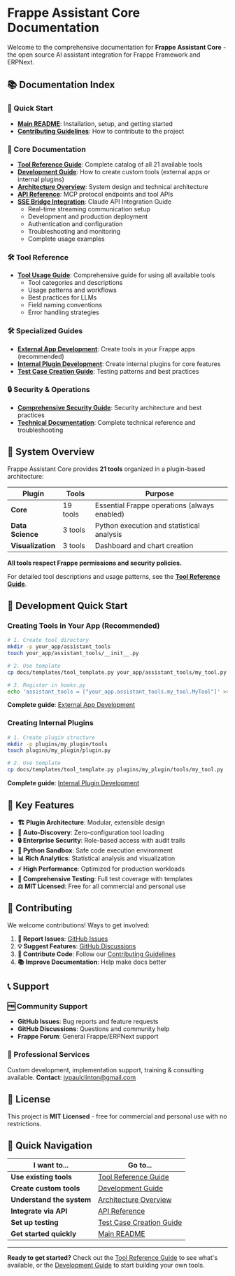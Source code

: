 # Frappe Assistant Core Documentation

Welcome to the comprehensive documentation for **Frappe Assistant Core** - the open source AI assistant integration for Frappe Framework and ERPNext.

## 📚 Documentation Index

### 🚀 Quick Start
- **[Main README](../README.md)**: Installation, setup, and getting started
- **[Contributing Guidelines](../CONTRIBUTING.md)**: How to contribute to the project

### 📖 Core Documentation
- **[Tool Reference Guide](TOOL_REFERENCE.md)**: Complete catalog of all 21 available tools
- **[Development Guide](DEVELOPMENT_GUIDE.md)**: How to create custom tools (external apps or internal plugins)
- **[Architecture Overview](ARCHITECTURE.md)**: System design and technical architecture
- **[API Reference](API_REFERENCE.md)**: MCP protocol endpoints and tool APIs
- **[SSE Bridge Integration](SSE_BRIDGE_INTEGRATION.md)**: Claude API Integration Guide
  - Real-time streaming communication setup
  - Development and production deployment
  - Authentication and configuration
  - Troubleshooting and monitoring
  - Complete usage examples

### 🛠️ Tool Reference
- **[Tool Usage Guide](TOOL_USAGE_GUIDE.md)**: Comprehensive guide for using all available tools
  - Tool categories and descriptions
  - Usage patterns and workflows
  - Best practices for LLMs
  - Field naming conventions
  - Error handling strategies
  
### 🛠️ Specialized Guides
- **[External App Development](EXTERNAL_APP_DEVELOPMENT.md)**: Create tools in your Frappe apps (recommended)
- **[Internal Plugin Development](PLUGIN_DEVELOPMENT.md)**: Create internal plugins for core features
- **[Test Case Creation Guide](TEST_CASE_CREATION_GUIDE.md)**: Testing patterns and best practices

### 🔒 Security & Operations
- **[Comprehensive Security Guide](../COMPREHENSIVE_SECURITY_GUIDE.md)**: Security architecture and best practices
- **[Technical Documentation](TECHNICAL_DOCUMENTATION.md)**: Complete technical reference and troubleshooting

## 🔧 System Overview

Frappe Assistant Core provides **21 tools** organized in a plugin-based architecture:

| Plugin | Tools | Purpose |
|--------|--------|---------|
| **Core** | 19 tools | Essential Frappe operations (always enabled) |
| **Data Science** | 3 tools | Python execution and statistical analysis |
| **Visualization** | 3 tools | Dashboard and chart creation |

**All tools respect Frappe permissions and security policies.**

For detailed tool descriptions and usage patterns, see the **[Tool Reference Guide](TOOL_REFERENCE.md)**.

## 🚀 Development Quick Start

### Creating Tools in Your App (Recommended)

```bash
# 1. Create tool directory
mkdir -p your_app/assistant_tools
touch your_app/assistant_tools/__init__.py

# 2. Use template
cp docs/templates/tool_template.py your_app/assistant_tools/my_tool.py

# 3. Register in hooks.py
echo 'assistant_tools = ["your_app.assistant_tools.my_tool.MyTool"]' >> your_app/hooks.py
```

**Complete guide**: [External App Development](EXTERNAL_APP_DEVELOPMENT.md)

### Creating Internal Plugins

```bash
# 1. Create plugin structure
mkdir -p plugins/my_plugin/tools
touch plugins/my_plugin/plugin.py

# 2. Use template
cp docs/templates/tool_template.py plugins/my_plugin/tools/my_tool.py
```

**Complete guide**: [Internal Plugin Development](PLUGIN_DEVELOPMENT.md)

## 🌟 Key Features

- **🏗️ Plugin Architecture**: Modular, extensible design
- **🔌 Auto-Discovery**: Zero-configuration tool loading
- **🔒 Enterprise Security**: Role-based access with audit trails
- **🐍 Python Sandbox**: Safe code execution environment
- **📊 Rich Analytics**: Statistical analysis and visualization
- **⚡ High Performance**: Optimized for production workloads
- **📝 Comprehensive Testing**: Full test coverage with templates
- **⚖️ MIT Licensed**: Free for all commercial and personal use

## 🤝 Contributing

We welcome contributions! Ways to get involved:

1. **🐛 Report Issues**: [GitHub Issues](https://github.com/buildswithpaul/Frappe_Assistant_Core/issues)
2. **💡 Suggest Features**: [GitHub Discussions](https://github.com/buildswithpaul/Frappe_Assistant_Core/discussions)  
3. **🔧 Contribute Code**: Follow our [Contributing Guidelines](../CONTRIBUTING.md)
4. **📚 Improve Documentation**: Help make docs better

## 📞 Support

### 🆓 Community Support
- **GitHub Issues**: Bug reports and feature requests
- **GitHub Discussions**: Questions and community help
- **Frappe Forum**: General Frappe/ERPNext support

### 💼 Professional Services
Custom development, implementation support, training & consulting available.
**Contact**: [jypaulclinton@gmail.com](mailto:jypaulclinton@gmail.com)

## 📄 License

This project is **MIT Licensed** - free for commercial and personal use with no restrictions.

## 🎯 Quick Navigation

| I want to... | Go to... |
|---------------|----------|
| **Use existing tools** | [Tool Reference Guide](TOOL_REFERENCE.md) |
| **Create custom tools** | [Development Guide](DEVELOPMENT_GUIDE.md) |
| **Understand the system** | [Architecture Overview](ARCHITECTURE.md) |
| **Integrate via API** | [API Reference](API_REFERENCE.md) |
| **Set up testing** | [Test Case Creation Guide](TEST_CASE_CREATION_GUIDE.md) |
| **Get started quickly** | [Main README](../README.md) |

---

**Ready to get started?** Check out the [Tool Reference Guide](TOOL_REFERENCE.md) to see what's available, or the [Development Guide](DEVELOPMENT_GUIDE.md) to start building your own tools.